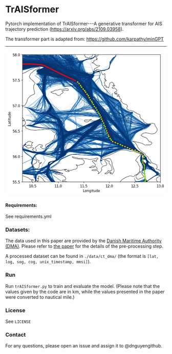 # TrAISformer

Pytorch implementation of TrAISformer---A generative transformer for AIS trajectory prediction (https://arxiv.org/abs/2109.03958).

The transformer part is adapted from: https://github.com/karpathy/minGPT

---
<p align="center">
  <img width="600" height="450" src="./figures/t18_3.png">
</p>


#### Requirements: 
See requirements.yml

### Datasets:

The data used in this paper are provided by the [Danish Maritime Authority (DMA)](https://dma.dk/safety-at-sea/navigational-information/ais-data). 
Please refer to [the paper](https://arxiv.org/abs/2109.03958) for the details of the pre-processing step. 

A processed dataset can be found in `./data/ct_dma/`
(the format is `[lat, log, sog, cog, unix_timestamp, mmsi]`).

### Run

Run `trAISformer.py` to train and evaluate the model.
(Please note that the values given by the code are in km, while the values presented in the paper were converted to nautical mile.)


### License

See `LICENSE`

### Contact
For any questions, please open an issue and assign it to @dnguyengithub.

